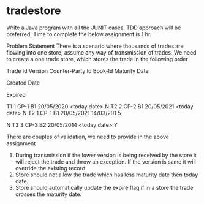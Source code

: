 # tradestore
Write a Java program with all the JUNIT cases. TDD approach will be preferred. Time to complete the
below assignment is 1 hr.

Problem Statement
There is a scenario where thousands of trades are flowing into one store, assume any way of
transmission of trades. We need to create a one trade store, which stores the trade in the following
order

Trade Id Version Counter-Party Id Book-Id Maturity
Date

Created
Date

Expired

T1 1 CP-1 B1 20/05/2020 &lt;today
date&gt;
N
T2 2 CP-2 B1 20/05/2021 &lt;today
date&gt;
N
T2 1 CP-1 B1 20/05/2021 14/03/201
5

N
T3 3 CP-3 B2 20/05/2014 &lt;today
date&gt;
Y

There are couples of validation, we need to provide in the above assignment
1. During transmission if the lower version is being received by the store it will reject the trade and
throw an exception. If the version is same it will override the existing record.
2. Store should not allow the trade which has less maturity date then today date.
3. Store should automatically update the expire flag if in a store the trade crosses the maturity
date.

